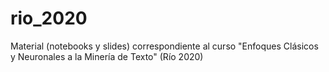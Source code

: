 # rio_2020
Material (notebooks y slides) correspondiente al curso "Enfoques Clásicos y Neuronales a la Minería de Texto" (Río 2020)
